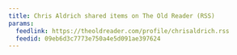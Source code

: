 ```yaml
---
title: Chris Aldrich shared items on The Old Reader (RSS)
params:
  feedlink: https://theoldreader.com/profile/chrisaldrich.rss
  feedid: 09eb6d3c7773e750a4e5d091ae397624
---
```

